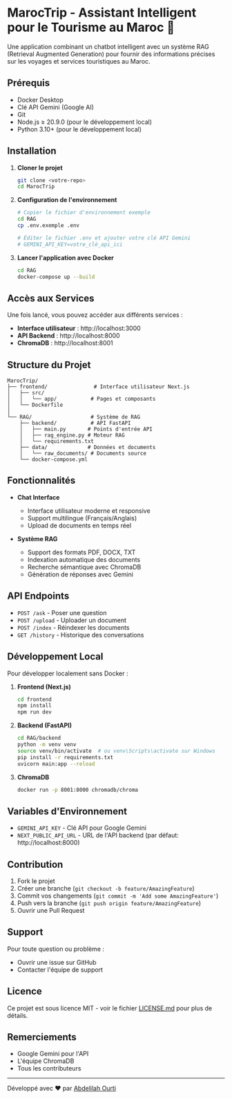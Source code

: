 # MarocTrip - Assistant Intelligent pour le Tourisme au Maroc 🌟

Une application combinant un chatbot intelligent avec un système RAG (Retrieval Augmented Generation) pour fournir des informations précises sur les voyages et services touristiques au Maroc.

##  Prérequis

- Docker Desktop
- Clé API Gemini (Google AI)
- Git
- Node.js ≥ 20.9.0 (pour le développement local)
- Python 3.10+ (pour le développement local)

##  Installation

1. **Cloner le projet**
   ```bash
   git clone <votre-repo>
   cd MarocTrip
   ```

2. **Configuration de l'environnement**
   ```bash
   # Copier le fichier d'environnement exemple
   cd RAG
   cp .env.exemple .env
   
   # Éditer le fichier .env et ajouter votre clé API Gemini
   # GEMINI_API_KEY=votre_clé_api_ici
   ```

3. **Lancer l'application avec Docker**
   ```bash
   cd RAG
   docker-compose up --build
   ```

##  Accès aux Services

Une fois lancé, vous pouvez accéder aux différents services :

- **Interface utilisateur** : http://localhost:3000
- **API Backend** : http://localhost:8000
- **ChromaDB** : http://localhost:8001

##  Structure du Projet

```
MarocTrip/
├── frontend/               # Interface utilisateur Next.js
│   ├── src/
│   │   └── app/           # Pages et composants
│   └── Dockerfile
│
└── RAG/                   # Système de RAG
    ├── backend/           # API FastAPI
    │   ├── main.py       # Points d'entrée API
    │   ├── rag_engine.py # Moteur RAG
    │   └── requirements.txt
    ├── data/             # Données et documents
    │   └── raw_documents/ # Documents source
    └── docker-compose.yml
```

##  Fonctionnalités

- **Chat Interface**
  - Interface utilisateur moderne et responsive
  - Support multilingue (Français/Anglais)
  - Upload de documents en temps réel

- **Système RAG**
  - Support des formats PDF, DOCX, TXT
  - Indexation automatique des documents
  - Recherche sémantique avec ChromaDB
  - Génération de réponses avec Gemini

##  API Endpoints

- `POST /ask` - Poser une question
- `POST /upload` - Uploader un document
- `POST /index` - Réindexer les documents
- `GET /history` - Historique des conversations

##  Développement Local

Pour développer localement sans Docker :

1. **Frontend (Next.js)**
   ```bash
   cd frontend
   npm install
   npm run dev
   ```

2. **Backend (FastAPI)**
   ```bash
   cd RAG/backend
   python -m venv venv
   source venv/bin/activate  # ou venv\Scripts\activate sur Windows
   pip install -r requirements.txt
   uvicorn main:app --reload
   ```

3. **ChromaDB**
   ```bash
   docker run -p 8001:8000 chromadb/chroma
   ```

##  Variables d'Environnement

- `GEMINI_API_KEY` - Clé API pour Google Gemini
- `NEXT_PUBLIC_API_URL` - URL de l'API backend (par défaut: http://localhost:8000)

##  Contribution

1. Fork le projet
2. Créer une branche (`git checkout -b feature/AmazingFeature`)
3. Commit vos changements (`git commit -m 'Add some AmazingFeature'`)
4. Push vers la branche (`git push origin feature/AmazingFeature`)
5. Ouvrir une Pull Request

##  Support

Pour toute question ou problème :
- Ouvrir une issue sur GitHub
- Contacter l'équipe de support

##  Licence

Ce projet est sous licence MIT - voir le fichier [LICENSE.md](LICENSE.md) pour plus de détails.

##  Remerciements

- Google Gemini pour l'API
- L'équipe ChromaDB
- Tous les contributeurs

---

Développé avec ❤️ par [Abdelilah Ourti](https://github.com/abdelilah04116)